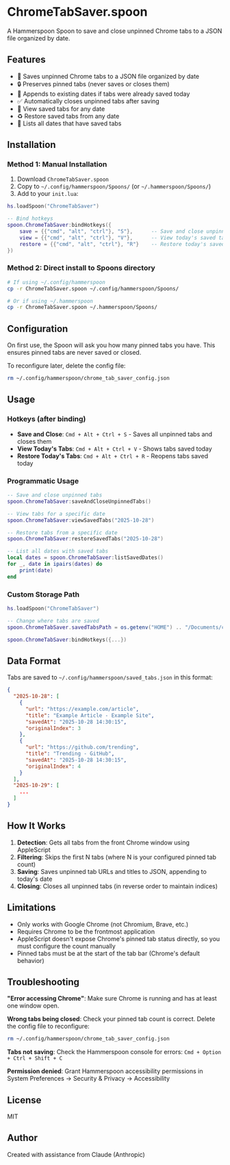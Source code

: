 # ChromeTabSaver.spoon

A Hammerspoon Spoon to save and close unpinned Chrome tabs to a JSON file organized by date.

## Features

- 📁 Saves unpinned Chrome tabs to a JSON file organized by date
- 🔒 Preserves pinned tabs (never saves or closes them)
- 📅 Appends to existing dates if tabs were already saved today
- ✅ Automatically closes unpinned tabs after saving
- 👀 View saved tabs for any date
- ♻️ Restore saved tabs from any date
- 📝 Lists all dates that have saved tabs

## Installation

### Method 1: Manual Installation

1. Download `ChromeTabSaver.spoon`
2. Copy to `~/.config/hammerspoon/Spoons/` (or `~/.hammerspoon/Spoons/`)
3. Add to your `init.lua`:

```lua
hs.loadSpoon("ChromeTabSaver")

-- Bind hotkeys
spoon.ChromeTabSaver:bindHotkeys({
    save = {{"cmd", "alt", "ctrl"}, "S"},      -- Save and close unpinned tabs
    view = {{"cmd", "alt", "ctrl"}, "V"},      -- View today's saved tabs
    restore = {{"cmd", "alt", "ctrl"}, "R"}    -- Restore today's saved tabs
})
```

### Method 2: Direct install to Spoons directory

```bash
# If using ~/.config/hammerspoon
cp -r ChromeTabSaver.spoon ~/.config/hammerspoon/Spoons/

# Or if using ~/.hammerspoon
cp -r ChromeTabSaver.spoon ~/.hammerspoon/Spoons/
```

## Configuration

On first use, the Spoon will ask you how many pinned tabs you have. This ensures pinned tabs are never saved or closed.

To reconfigure later, delete the config file:
```bash
rm ~/.config/hammerspoon/chrome_tab_saver_config.json
```

## Usage

### Hotkeys (after binding)

- **Save and Close**: `Cmd + Alt + Ctrl + S` - Saves all unpinned tabs and closes them
- **View Today's Tabs**: `Cmd + Alt + Ctrl + V` - Shows tabs saved today
- **Restore Today's Tabs**: `Cmd + Alt + Ctrl + R` - Reopens tabs saved today

### Programmatic Usage

```lua
-- Save and close unpinned tabs
spoon.ChromeTabSaver:saveAndCloseUnpinnedTabs()

-- View tabs for a specific date
spoon.ChromeTabSaver:viewSavedTabs("2025-10-28")

-- Restore tabs from a specific date
spoon.ChromeTabSaver:restoreSavedTabs("2025-10-28")

-- List all dates with saved tabs
local dates = spoon.ChromeTabSaver:listSavedDates()
for _, date in ipairs(dates) do
    print(date)
end
```

### Custom Storage Path

```lua
hs.loadSpoon("ChromeTabSaver")

-- Change where tabs are saved
spoon.ChromeTabSaver.savedTabsPath = os.getenv("HOME") .. "/Documents/chrome_tabs.json"

spoon.ChromeTabSaver:bindHotkeys({...})
```

## Data Format

Tabs are saved to `~/.config/hammerspoon/saved_tabs.json` in this format:

```json
{
  "2025-10-28": [
    {
      "url": "https://example.com/article",
      "title": "Example Article - Example Site",
      "savedAt": "2025-10-28 14:30:15",
      "originalIndex": 3
    },
    {
      "url": "https://github.com/trending",
      "title": "Trending - GitHub",
      "savedAt": "2025-10-28 14:30:15",
      "originalIndex": 4
    }
  ],
  "2025-10-29": [
    ...
  ]
}
```

## How It Works

1. **Detection**: Gets all tabs from the front Chrome window using AppleScript
2. **Filtering**: Skips the first N tabs (where N is your configured pinned tab count)
3. **Saving**: Saves unpinned tab URLs and titles to JSON, appending to today's date
4. **Closing**: Closes all unpinned tabs (in reverse order to maintain indices)

## Limitations

- Only works with Google Chrome (not Chromium, Brave, etc.)
- Requires Chrome to be the frontmost application
- AppleScript doesn't expose Chrome's pinned tab status directly, so you must configure the count manually
- Pinned tabs must be at the start of the tab bar (Chrome's default behavior)

## Troubleshooting

**"Error accessing Chrome"**: Make sure Chrome is running and has at least one window open.

**Wrong tabs being closed**: Check your pinned tab count is correct. Delete the config file to reconfigure:
```bash
rm ~/.config/hammerspoon/chrome_tab_saver_config.json
```

**Tabs not saving**: Check the Hammerspoon console for errors: `Cmd + Option + Ctrl + Shift + C`

**Permission denied**: Grant Hammerspoon accessibility permissions in System Preferences → Security & Privacy → Accessibility

## License

MIT

## Author

Created with assistance from Claude (Anthropic)
